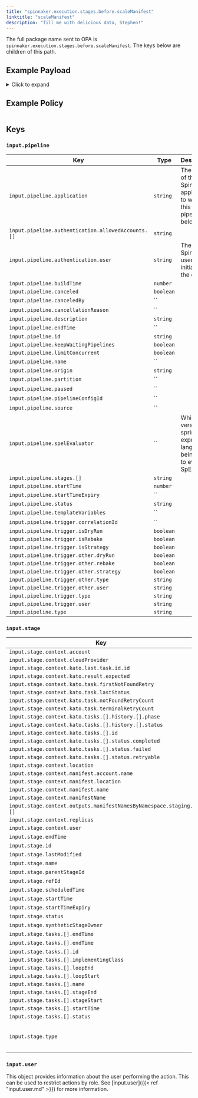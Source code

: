 ```yaml
---
title: "spinnaker.execution.stages.before.scaleManifest"
linktitle: "scaleManifest"
description: "fill me with delicious data, Stephen!"
---
```


The full package name sent to OPA is `spinnaker.execution.stages.before.scaleManifest`. The keys below are children of this path.

## Example Payload

<details><summary>Click to expand</summary>

```json
{
  "input": {
    "pipeline": {
      "application": "hostname",
      "authentication": {
        "allowedAccounts": [
          "spinnaker",
          "staging",
          "staging-ecs"
        ],
        "user": "myUserName"
      },
      "buildTime": 1620752545407,
      "canceled": false,
      "canceledBy": null,
      "cancellationReason": null,
      "description": "Scale manifest",
      "endTime": null,
      "id": "01F5E62DKZH06TP0V627RBP4M2",
      "initialConfig": {},
      "keepWaitingPipelines": false,
      "limitConcurrent": false,
      "name": null,
      "notifications": [],
      "origin": "unknown",
      "partition": null,
      "paused": null,
      "pipelineConfigId": null,
      "source": null,
      "spelEvaluator": null,
      "stages": [
        "01F5E62DKZ1YANDNTZ9ZJY0QGE"
      ],
      "startTime": 1620752545426,
      "startTimeExpiry": null,
      "status": "RUNNING",
      "systemNotifications": [],
      "templateVariables": null,
      "trigger": {
        "artifacts": [],
        "correlationId": null,
        "isDryRun": false,
        "isRebake": false,
        "isStrategy": false,
        "notifications": [],
        "other": {
          "artifacts": [],
          "dryRun": false,
          "expectedArtifacts": [],
          "notifications": [],
          "parameters": {},
          "rebake": false,
          "resolvedExpectedArtifacts": [],
          "strategy": false,
          "type": "manual",
          "user": "myUserName"
        },
        "parameters": {},
        "resolvedExpectedArtifacts": [],
        "type": "manual",
        "user": "myUserName"
      },
      "type": "ORCHESTRATION"
    },
    "stage": {
      "context": {
        "account": "spinnaker",
        "cloudProvider": "kubernetes",
        "deploy.server.groups": {},
        "kato.last.task.id": {
          "id": "552a47bb-59ea-4f5b-aa58-9f28851a6bc6"
        },
        "kato.result.expected": false,
        "kato.task.firstNotFoundRetry": -1,
        "kato.task.lastStatus": "SUCCEEDED",
        "kato.task.notFoundRetryCount": 0,
        "kato.task.terminalRetryCount": 0,
        "kato.tasks": [
          {
            "history": [
              {
                "phase": "ORCHESTRATION",
                "status": "Initializing Orchestration Task"
              },
              {
                "phase": "ORCHESTRATION",
                "status": "Processing op: KubernetesScaleManifestOperation"
              },
              {
                "phase": "SCALE_KUBERNETES_MANIFEST",
                "status": "Starting scale operation..."
              },
              {
                "phase": "SCALE_KUBERNETES_MANIFEST",
                "status": "Looking up resource properties..."
              },
              {
                "phase": "SCALE_KUBERNETES_MANIFEST",
                "status": "Calling scale operation..."
              },
              {
                "phase": "ORCHESTRATION",
                "status": "Orchestration completed."
              }
            ],
            "id": "552a47bb-59ea-4f5b-aa58-9f28851a6bc6",
            "resultObjects": [],
            "status": {
              "completed": true,
              "failed": false,
              "retryable": false
            }
          }
        ],
        "location": "staging",
        "manifest.account.name": "spinnaker",
        "manifest.location": "staging",
        "manifest.name": "deployment hostname",
        "manifestName": "deployment hostname",
        "outputs.manifestNamesByNamespace": {
          "staging": [
            "deployment hostname"
          ]
        },
        "replicas": "5",
        "user": "myUserName"
      },
      "endTime": null,
      "id": "01F5E62DKZ1YANDNTZ9ZJY0QGE",
      "lastModified": null,
      "name": "scaleManifest",
      "outputs": {},
      "parentStageId": null,
      "refId": "0",
      "requisiteStageRefIds": [],
      "scheduledTime": null,
      "startTime": 1620752545489,
      "startTimeExpiry": null,
      "status": "RUNNING",
      "syntheticStageOwner": null,
      "tasks": [
        {
          "endTime": 1620752545644,
          "id": "1",
          "implementingClass": "com.netflix.spinnaker.orca.clouddriver.tasks.manifest.ResolveTargetManifestTask",
          "loopEnd": false,
          "loopStart": false,
          "name": "resolveTargetManifest",
          "stageEnd": false,
          "stageStart": true,
          "startTime": 1620752545521,
          "status": "SUCCEEDED"
        },
        {
          "endTime": 1620752545916,
          "id": "2",
          "implementingClass": "com.netflix.spinnaker.orca.clouddriver.tasks.manifest.ScaleManifestTask",
          "loopEnd": false,
          "loopStart": false,
          "name": "scaleManifest",
          "stageEnd": false,
          "stageStart": false,
          "startTime": 1620752545659,
          "status": "SUCCEEDED"
        },
        {
          "endTime": 1620752551162,
          "id": "3",
          "implementingClass": "com.netflix.spinnaker.orca.clouddriver.tasks.MonitorKatoTask",
          "loopEnd": false,
          "loopStart": false,
          "name": "monitorScale",
          "stageEnd": false,
          "stageStart": false,
          "startTime": 1620752545933,
          "status": "SUCCEEDED"
        },
        {
          "endTime": null,
          "id": "4",
          "implementingClass": "com.netflix.spinnaker.orca.clouddriver.tasks.manifest.WaitForManifestStableTask",
          "loopEnd": false,
          "loopStart": false,
          "name": "waitForManifestToStabilize",
          "stageEnd": true,
          "stageStart": false,
          "startTime": 1620752551183,
          "status": "RUNNING"
        }
      ],
      "type": "scaleManifest"
    },
    "user": {
      "isAdmin": false,
      "roles": [],
      "username": "myUserName"
    }
  }
}
```
</details>

## Example Policy

```rego

```

## Keys

### `input.pipeline`

| Key                                                               | Type      | Description                                                                 |
| ----------------------------------------------------------------- | --------- | --------------------------------------------------------------------------- |
| `input.pipeline.application`                                      | `string`  | The name of the Spinnaker application to which this pipeline belongs.       |
| `input.pipeline.authentication.allowedAccounts.[]`                | `string`  |                                                                             |
| `input.pipeline.authentication.user`                              | `string`  | The Spinnaker user initiating the change.                                   |
| `input.pipeline.buildTime`                                        | `number`  |                                                                             |
| `input.pipeline.canceled`                                         | `boolean` |                                                                             |
| `input.pipeline.canceledBy`                                       | ``        |                                                                             |
| `input.pipeline.cancellationReason`                               | ``        |                                                                             |
| `input.pipeline.description`                                      | `string`  |                                                                             |
| `input.pipeline.endTime`                                          | ``        |                                                                             |
| `input.pipeline.id`                                               | `string`  |                                                                             |
| `input.pipeline.keepWaitingPipelines`                             | `boolean` |                                                                             |
| `input.pipeline.limitConcurrent`                                  | `boolean` |                                                                             |
| `input.pipeline.name`                                             | ``        |                                                                             |
| `input.pipeline.origin`                                           | `string`  |                                                                             |
| `input.pipeline.partition`                                        | ``        |                                                                             |
| `input.pipeline.paused`                                           | ``        |                                                                             |
| `input.pipeline.pipelineConfigId`                                 | ``        |                                                                             |
| `input.pipeline.source`                                           | ``        |                                                                             |
| `input.pipeline.spelEvaluator`                                    | ``        | Which version of spring expression language is being used to evaluate SpEL. |
| `input.pipeline.stages.[]`                                        | `string`  |                                                                             |
| `input.pipeline.startTime`                                        | `number`  |                                                                             |
| `input.pipeline.startTimeExpiry`                                  | ``        |                                                                             |
| `input.pipeline.status`                                           | `string`  |                                                                             |
| `input.pipeline.templateVariables`                                | ``        |                                                                             |
| `input.pipeline.trigger.correlationId`                            | ``        |                                                                             |
| `input.pipeline.trigger.isDryRun`                                 | `boolean` |                                                                             |
| `input.pipeline.trigger.isRebake`                                 | `boolean` |                                                                             |
| `input.pipeline.trigger.isStrategy`                               | `boolean` |                                                                             |
| `input.pipeline.trigger.other.dryRun`                             | `boolean` |                                                                             |
| `input.pipeline.trigger.other.rebake`                             | `boolean` |                                                                             |
| `input.pipeline.trigger.other.strategy`                           | `boolean` |                                                                             |
| `input.pipeline.trigger.other.type`                               | `string`  |                                                                             |
| `input.pipeline.trigger.other.user`                               | `string`  |                                                                             |
| `input.pipeline.trigger.type`                                     | `string`  |                                                                             |
| `input.pipeline.trigger.user`                                     | `string`  |                                                                             |
| `input.pipeline.type`                                             | `string`  |                                                                             |

### `input.stage`

| Key                                                               | Type      | Description                                                                 |
| ----------------------------------------------------------------- | --------- | --------------------------------------------------------------------------- |
| `input.stage.context.account`                                     | `string`  |                                                                             |
| `input.stage.context.cloudProvider`                               | `string`  |                                                                             |
| `input.stage.context.kato.last.task.id.id`                        | `string`  |                                                                             |
| `input.stage.context.kato.result.expected`                        | `boolean` |                                                                             |
| `input.stage.context.kato.task.firstNotFoundRetry`                | `number`  |                                                                             |
| `input.stage.context.kato.task.lastStatus`                        | `string`  |                                                                             |
| `input.stage.context.kato.task.notFoundRetryCount`                | `number`  |                                                                             |
| `input.stage.context.kato.task.terminalRetryCount`                | `number`  |                                                                             |
| `input.stage.context.kato.tasks.[].history.[].phase`              | `string`  |                                                                             |
| `input.stage.context.kato.tasks.[].history.[].status`             | `string`  |                                                                             |
| `input.stage.context.kato.tasks.[].id`                            | `string`  |                                                                             |
| `input.stage.context.kato.tasks.[].status.completed`              | `boolean` |                                                                             |
| `input.stage.context.kato.tasks.[].status.failed`                 | `boolean` |                                                                             |
| `input.stage.context.kato.tasks.[].status.retryable`              | `boolean` |                                                                             |
| `input.stage.context.location`                                    | `string`  |                                                                             |
| `input.stage.context.manifest.account.name`                       | `string`  |                                                                             |
| `input.stage.context.manifest.location`                           | `string`  |                                                                             |
| `input.stage.context.manifest.name`                               | `string`  |                                                                             |
| `input.stage.context.manifestName`                                | `string`  |                                                                             |
| `input.stage.context.outputs.manifestNamesByNamespace.staging.[]` | `string`  |                                                                             |
| `input.stage.context.replicas`                                    | `string`  |                                                                             |
| `input.stage.context.user`                                        | `string`  |                                                                             |
| `input.stage.endTime`                                             | ``        |                                                                             |
| `input.stage.id`                                                  | `string`  |                                                                             |
| `input.stage.lastModified`                                        | ``        |                                                                             |
| `input.stage.name`                                                | `string`  |                                                                             |
| `input.stage.parentStageId`                                       | ``        |                                                                             |
| `input.stage.refId`                                               | `string`  |                                                                             |
| `input.stage.scheduledTime`                                       | ``        |                                                                             |
| `input.stage.startTime`                                           | `number`  |                                                                             |
| `input.stage.startTimeExpiry`                                     | ``        |                                                                             |
| `input.stage.status`                                              | `string`  |                                                                             |
| `input.stage.syntheticStageOwner`                                 | ``        |                                                                             |
| `input.stage.tasks.[].endTime`                                    | `number`  |                                                                             |
| `input.stage.tasks.[].endTime`                                    | ``        |                                                                             |
| `input.stage.tasks.[].id`                                         | `string`  |                                                                             |
| `input.stage.tasks.[].implementingClass`                          | `string`  |                                                                             |
| `input.stage.tasks.[].loopEnd`                                    | `boolean` |                                                                             |
| `input.stage.tasks.[].loopStart`                                  | `boolean` |                                                                             |
| `input.stage.tasks.[].name`                                       | `string`  |                                                                             |
| `input.stage.tasks.[].stageEnd`                                   | `boolean` |                                                                             |
| `input.stage.tasks.[].stageStart`                                 | `boolean` |                                                                             |
| `input.stage.tasks.[].startTime`                                  | `number`  |                                                                             |
| `input.stage.tasks.[].status`                                     | `string`  |                                                                             |
| `input.stage.type`                                                | `string`  | The current state of activity of the stage.                                 |

### `input.user`

This object provides information about the user performing the action. This can be used to restrict actions by role. See [input.user]({{< ref "input.user.md" >}}) for more information.
